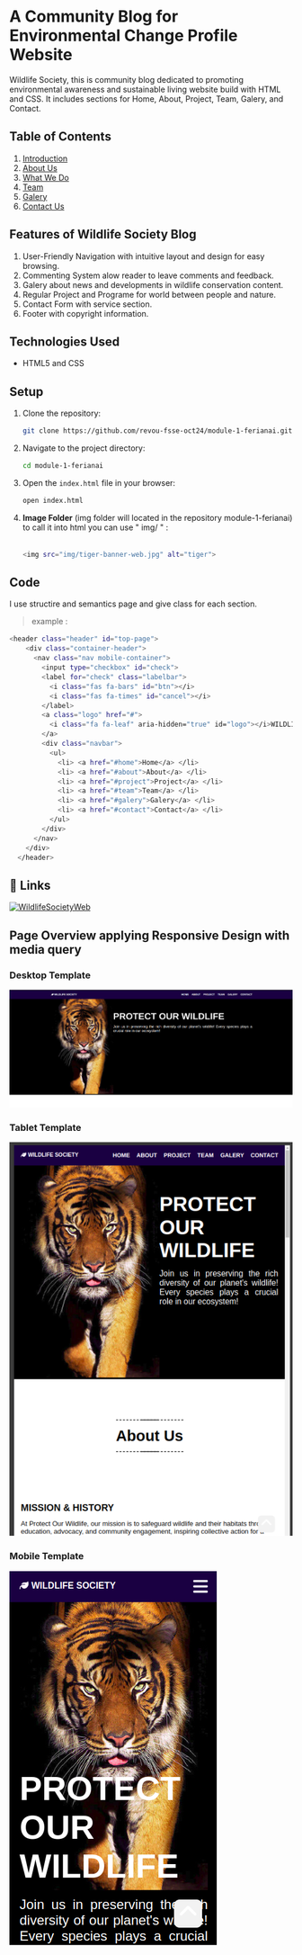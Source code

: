 # A Community Blog for Environmental Change Profile Website
Wildlife Society, this is community blog dedicated to promoting environmental awareness and sustainable living website build with HTML and CSS. It includes sections for Home, About, Project, Team, Galery, and Contact.

## Table of Contents
1. [Introduction](#home)
2. [About Us](#about)
3. [What We Do](#project)
4. [Team](#team)
5. [Galery](#galery)
6. [Contact Us](#contact)


## Features of Wildlife Society Blog
1. User-Friendly Navigation with intuitive layout and design for easy browsing.
2. Commenting System alow reader to leave comments and feedback.
3. Galery about news and developments in wildlife conservation content.
4. Regular Project and Programe for world between people and nature.
5. Contact Form with service section.
6. Footer with copyright information.

## Technologies Used
- HTML5 and CSS

## Setup
1. Clone the repository:
    ```bash
    git clone https://github.com/revou-fsse-oct24/module-1-ferianai.git
    ```
2. Navigate to the project directory:
    ```bash
    cd module-1-ferianai
    ```
3. Open the `index.html` file in your browser:
    ```bash
    open index.html
    ```
4. **Image Folder** (img folder will located in the repository module-1-ferianai) to call it into html you can use " img/ " :
    ```bash
    
    <img src="img/tiger-banner-web.jpg" alt="tiger">
    ```

## Code
I use structire and semantics page and give class for each section.

> example :

```bash
<header class="header" id="top-page">
    <div class="container-header">
      <nav class="nav mobile-container">
        <input type="checkbox" id="check">
        <label for="check" class="labelbar">
          <i class="fas fa-bars" id="btn"></i>
          <i class="fas fa-times" id="cancel"></i>
        </label>
        <a class="logo" href="#">
          <i class="fa fa-leaf" aria-hidden="true" id="logo"></i>WILDLIFE SOCIETY
        </a>
        <div class="navbar">
          <ul>
            <li> <a href="#home">Home</a> </li>
            <li> <a href="#about">About</a> </li>
            <li> <a href="#project">Project</a> </li>
            <li> <a href="#team">Team</a> </li>
            <li> <a href="#galery">Galery</a> </li>
            <li> <a href="#contact">Contact</a> </li>
          </ul>          
        </div>
      </nav>
    </div>
  </header>
```

## 🔗 Links
[![WildlifeSocietyWeb](https://raw.githubusercontent.com/revou-fsse-oct24/module-1-ferianai/refs/heads/main/documentation/logo.png?token=GHSAT0AAAAAACY5QSKODH2VMSPQCSEUZUT6ZZER5PA)](https://ferianai.github.io/WildlifeSociety/)


## Page Overview applying Responsive Design with media query 

### Desktop Template
![Desktop](/documentation/desktop.png)

### Tablet Template
![Tablet](/documentation/tablet.png)

### Mobile Template
![Mobile](/documentation/mobile.png)


